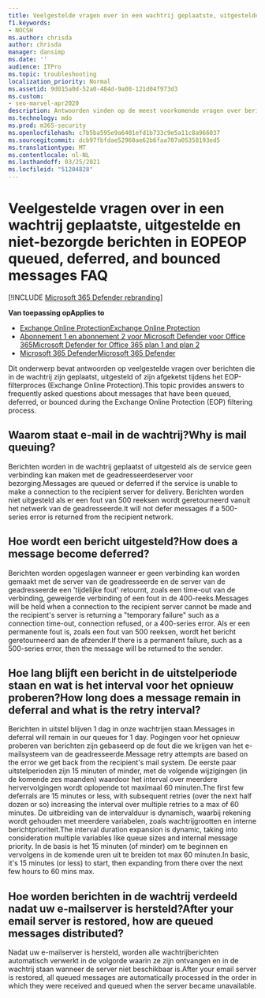 ```yaml
---
title: Veelgestelde vragen over in een wachtrij geplaatste, uitgestelde en niet-bezorgde berichten in EOP
f1.keywords:
- NOCSH
ms.author: chrisda
author: chrisda
manager: dansimp
ms.date: ''
audience: ITPro
ms.topic: troubleshooting
localization_priority: Normal
ms.assetid: 9d015a0d-52a0-484d-9a08-121d04f973d3
ms.custom:
- seo-marvel-apr2020
description: Antwoorden vinden op de meest voorkomende vragen over berichten die in de wachtrij zijn geplaatst, uitgesteld of zijn afgeketst tijdens het EOP-filterproces (Exchange Online Protection).
ms.technology: mdo
ms.prod: m365-security
ms.openlocfilehash: c7b5ba595e9a6401efd1b733c9e5a11c8a966037
ms.sourcegitcommit: dcb97fbfdae52960ae62b6faa707a05358193ed5
ms.translationtype: MT
ms.contentlocale: nl-NL
ms.lasthandoff: 03/25/2021
ms.locfileid: "51204828"
---
```

# <a name="eop-queued-deferred-and-bounced-messages-faq"></a><span data-ttu-id="15ba1-103">Veelgestelde vragen over in een wachtrij geplaatste, uitgestelde en niet-bezorgde berichten in EOP</span><span class="sxs-lookup"><span data-stu-id="15ba1-103">EOP queued, deferred, and bounced messages FAQ</span></span>

[!INCLUDE [Microsoft 365 Defender rebranding](../includes/microsoft-defender-for-office.md)]

<span data-ttu-id="15ba1-104">**Van toepassing op**</span><span class="sxs-lookup"><span data-stu-id="15ba1-104">**Applies to**</span></span>
- [<span data-ttu-id="15ba1-105">Exchange Online Protection</span><span class="sxs-lookup"><span data-stu-id="15ba1-105">Exchange Online Protection</span></span>](exchange-online-protection-overview.md)
- [<span data-ttu-id="15ba1-106">Abonnement 1 en abonnement 2 voor Microsoft Defender voor Office 365</span><span class="sxs-lookup"><span data-stu-id="15ba1-106">Microsoft Defender for Office 365 plan 1 and plan 2</span></span>](defender-for-office-365.md)
- [<span data-ttu-id="15ba1-107">Microsoft 365 Defender</span><span class="sxs-lookup"><span data-stu-id="15ba1-107">Microsoft 365 Defender</span></span>](../defender/microsoft-365-defender.md)

<span data-ttu-id="15ba1-108">Dit onderwerp bevat antwoorden op veelgestelde vragen over berichten die in de wachtrij zijn geplaatst, uitgesteld of zijn afgeketst tijdens het EOP-filterproces (Exchange Online Protection).</span><span class="sxs-lookup"><span data-stu-id="15ba1-108">This topic provides answers to frequently asked questions about messages that have been queued, deferred, or bounced during the Exchange Online Protection (EOP) filtering process.</span></span>

## <a name="why-is-mail-queuing"></a><span data-ttu-id="15ba1-109">Waarom staat e-mail in de wachtrij?</span><span class="sxs-lookup"><span data-stu-id="15ba1-109">Why is mail queuing?</span></span>

<span data-ttu-id="15ba1-110">Berichten worden in de wachtrij geplaatst of uitgesteld als de service geen verbinding kan maken met de geadresseerdeserver voor bezorging.</span><span class="sxs-lookup"><span data-stu-id="15ba1-110">Messages are queued or deferred if the service is unable to make a connection to the recipient server for delivery.</span></span> <span data-ttu-id="15ba1-111">Berichten worden niet uitgesteld als er een fout van 500 reeksen wordt geretourneerd vanuit het netwerk van de geadresseerde.</span><span class="sxs-lookup"><span data-stu-id="15ba1-111">It will not defer messages if a 500-series error is returned from the recipient network.</span></span>

## <a name="how-does-a-message-become-deferred"></a><span data-ttu-id="15ba1-112">Hoe wordt een bericht uitgesteld?</span><span class="sxs-lookup"><span data-stu-id="15ba1-112">How does a message become deferred?</span></span>

<span data-ttu-id="15ba1-113">Berichten worden opgeslagen wanneer er geen verbinding kan worden gemaakt met de server van de geadresseerde en de server van de geadresseerde een 'tijdelijke fout' retournt, zoals een time-out van de verbinding, geweigerde verbinding of een fout in de 400-reeks.</span><span class="sxs-lookup"><span data-stu-id="15ba1-113">Messages will be held when a connection to the recipient server cannot be made and the recipient's server is returning a "temporary failure" such as a connection time-out, connection refused, or a 400-series error.</span></span> <span data-ttu-id="15ba1-114">Als er een permanente fout is, zoals een fout van 500 reeksen, wordt het bericht geretourneerd aan de afzender.</span><span class="sxs-lookup"><span data-stu-id="15ba1-114">If there is a permanent failure, such as a 500-series error, then the message will be returned to the sender.</span></span>

## <a name="how-long-does-a-message-remain-in-deferral-and-what-is-the-retry-interval"></a><span data-ttu-id="15ba1-115">Hoe lang blijft een bericht in de uitstelperiode staan en wat is het interval voor het opnieuw proberen?</span><span class="sxs-lookup"><span data-stu-id="15ba1-115">How long does a message remain in deferral and what is the retry interval?</span></span>

<span data-ttu-id="15ba1-116">Berichten in uitstel blijven 1 dag in onze wachtrijen staan.</span><span class="sxs-lookup"><span data-stu-id="15ba1-116">Messages in deferral will remain in our queues for 1 day.</span></span> <span data-ttu-id="15ba1-117">Pogingen voor het opnieuw proberen van berichten zijn gebaseerd op de fout die we krijgen van het e-mailsysteem van de geadresseerde.</span><span class="sxs-lookup"><span data-stu-id="15ba1-117">Message retry attempts are based on the error we get back from the recipient's mail system.</span></span> <span data-ttu-id="15ba1-118">De eerste paar uitstelperioden zijn 15 minuten of minder, met de volgende wijzigingen (in de komende zes maanden) waardoor het interval over meerdere hervervolgingen wordt oplopende tot maximaal 60 minuten.</span><span class="sxs-lookup"><span data-stu-id="15ba1-118">The first few deferrals are 15 minutes or less, with subsequent retries (over the next half dozen or so) increasing the interval over multiple retries to a max of 60 minutes.</span></span> <span data-ttu-id="15ba1-119">De uitbreiding van de intervalduur is dynamisch, waarbij rekening wordt gehouden met meerdere variabelen, zoals wachtrijgrootten en interne berichtprioriteit.</span><span class="sxs-lookup"><span data-stu-id="15ba1-119">The interval duration expansion is dynamic, taking into consideration multiple variables like queue sizes and internal message priority.</span></span> <span data-ttu-id="15ba1-120">In de basis is het 15 minuten (of minder) om te beginnen en vervolgens in de komende uren uit te breiden tot max 60 minuten.</span><span class="sxs-lookup"><span data-stu-id="15ba1-120">In basic, it's 15 minutes (or less) to start, then expanding from there over the next few hours to 60 mins max.</span></span>

## <a name="after-your-email-server-is-restored-how-are-queued-messages-distributed"></a><span data-ttu-id="15ba1-121">Hoe worden berichten in de wachtrij verdeeld nadat uw e-mailserver is hersteld?</span><span class="sxs-lookup"><span data-stu-id="15ba1-121">After your email server is restored, how are queued messages distributed?</span></span>

<span data-ttu-id="15ba1-122">Nadat uw e-mailserver is hersteld, worden alle wachtrijberichten automatisch verwerkt in de volgorde waarin ze zijn ontvangen en in de wachtrij staan wanneer de server niet beschikbaar is.</span><span class="sxs-lookup"><span data-stu-id="15ba1-122">After your email server is restored, all queued messages are automatically processed in the order in which they were received and queued when the server became unavailable.</span></span>
